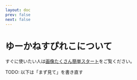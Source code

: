 ```yaml
---
layout: doc
prev: false
next: false
---
```


# ゆーかねすぴれこについて

すぐに使いたい人は[画像たくさん簡単スタート](/usage/kantan)をご覧ください。

TODO: 以下は「まず見て」を書き直す